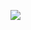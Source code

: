 ![](https://media-exp1.licdn.com/dms/image/C5112AQHGYJzod_s_ug/article-cover_image-shrink_600_2000/0?e=1597276800&v=beta&t=9yiNHxaP8ucS6hKn9U8hyib7Vg3IO-3wRHW8gTqK-_E)

